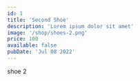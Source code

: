 ```yaml
---
id: 1
title: 'Second Shoe'
description: 'Lorem ipsum dolor sit amet'
image: '/shop/shoes-2.png'
price: 100
available: false
pubDate: 'Jul 08 2022'
---
```


shoe 2